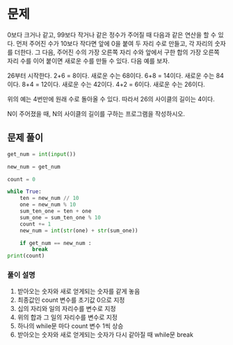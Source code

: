 # 문제

0보다 크거나 같고, 99보다 작거나 같은 정수가 주어질 때 다음과 같은 연산을 할 수 있다. 먼저 주어진 수가 10보다 작다면 앞에 0을 붙여 두 자리 수로 만들고, 각 자리의 숫자를 더한다. 그 다음, 주어진 수의 가장 오른쪽 자리 수와 앞에서 구한 합의 가장 오른쪽 자리 수를 이어 붙이면 새로운 수를 만들 수 있다. 다음 예를 보자.

26부터 시작한다. 2+6 = 8이다. 새로운 수는 68이다. 6+8 = 14이다. 새로운 수는 84이다. 8+4 = 12이다. 새로운 수는 42이다. 4+2 = 6이다. 새로운 수는 26이다.

위의 예는 4번만에 원래 수로 돌아올 수 있다. 따라서 26의 사이클의 길이는 4이다.

N이 주어졌을 때, N의 사이클의 길이를 구하는 프로그램을 작성하시오.

## 문제 풀이

```PYTHON
get_num = int(input())

new_num = get_num

count = 0

while True:
    ten = new_num // 10
    one = new_num % 10
    sum_ten_one = ten + one
    sum_one = sum_ten_one % 10
    count += 1
    new_num = int(str(one) + str(sum_one))

    if get_num == new_num :
        break
print(count)
```

### 풀이 설명

1. 받아오는 숫자와 새로 얻게되는 숫자를 같게 놓음
2. 최종값인 count 변수를 초기값 0으로 지정
3. 십의 자리와 일의 자리수를 변수로 지정
4. 위의 합과 그 일의 자리수를 변수로 지정
5. 하나의 while문 마다 count 변수 1씩 상승
6. 받아오는 숫자와 새로 얻게되는 숫자가 다시 같아질 때 while문 break
